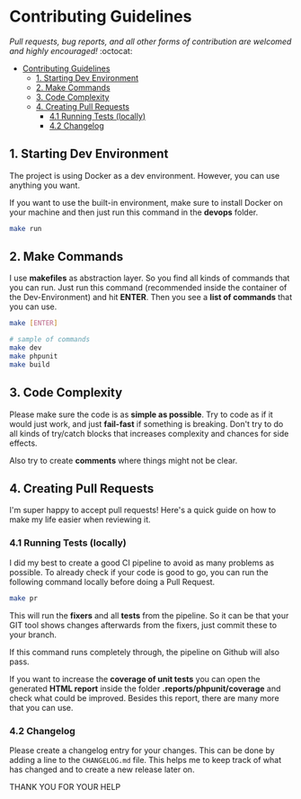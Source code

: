 # Contributing Guidelines

*Pull requests, bug reports, and all other forms of contribution are welcomed and highly encouraged!* :octocat:

<!-- TOC -->

* [Contributing Guidelines](#contributing-guidelines)
    * [1. Starting Dev Environment](#1-starting-dev-environment)
    * [2. Make Commands](#2-make-commands)
    * [3. Code Complexity](#3-code-complexity)
    * [4. Creating Pull Requests](#4-creating-pull-requests)
        * [4.1 Running Tests (locally)](#41-running-tests-locally)
        * [4.2 Changelog](#42-changelog)

<!-- TOC -->

## 1. Starting Dev Environment

The project is using Docker as a dev environment.
However, you can use anything you want.

If you want to use the built-in environment, make sure
to install Docker on your machine and then just run this command in the **devops** folder.

```bash
make run
```

## 2. Make Commands

I use **makefiles** as abstraction layer.
So you find all kinds of commands that you can run.
Just run this command (recommended inside the container of the Dev-Environment) and hit **ENTER**.
Then you see a **list of commands** that you can use.

```bash
make [ENTER]

# sample of commands
make dev
make phpunit
make build
```

## 3. Code Complexity

Please make sure the code is as **simple as possible**.
Try to code as if it would just work, and just **fail-fast** if something is breaking.
Don't try to do all kinds of try/catch blocks that increases complexity and chances for side effects.

Also try to create **comments** where things might not be clear.

## 4. Creating Pull Requests

I'm super happy to accept pull requests! Here's a quick guide on how to make my life easier when reviewing it.

### 4.1 Running Tests (locally)

I did my best to create a good CI pipeline to avoid as many problems as possible.
To already check if your code is good to go, you can run the following command locally before doing a Pull Request.

```bash
make pr
```

This will run the **fixers** and all **tests** from the pipeline.
So it can be that your GIT tool shows changes afterwards from the fixers, just commit these to your branch.

If this command runs completely through, the pipeline on Github will also pass.

If you want to increase the **coverage of unit tests** you can open the generated **HTML report** inside the
folder **.reports/phpunit/coverage** and check what could be improved.
Besides this report, there are many more that you can use.

### 4.2 Changelog

Please create a changelog entry for your changes. This can be done by adding a line to the `CHANGELOG.md` file.
This helps me to keep track of what has changed and to create a new release later on.

THANK YOU FOR YOUR HELP
